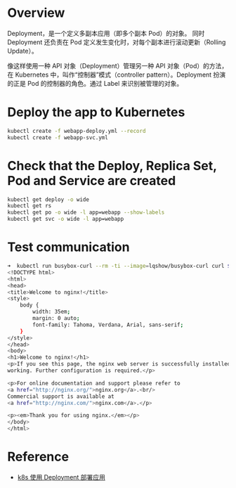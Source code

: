 # Overview
Deployment，是一个定义多副本应用（即多个副本 Pod）的对象。
同时 Deployment 还负责在 Pod 定义发生变化时，对每个副本进行滚动更新（Rolling Update）。

像这样使用一种 API 对象（Deployment）管理另一种 API 对象（Pod）的方法，在 Kubernetes 中，叫作“控制器”模式（controller pattern）。Deployment 扮演的正是 Pod 的控制器的角色。通过 Label 来识别被管理的对象。


# Deploy the app to Kubernetes

```bash
kubectl create -f webapp-deploy.yml --record
kubectl create -f webapp-svc.yml
```

# Check that the Deploy, Replica Set, Pod and Service are created

```bash
kubectl get deploy -o wide
kubectl get rs
kubectl get po -o wide -l app=webapp --show-labels
kubectl get svc -o wide -l app=webapp
```
# Test communication
```bash
➜  kubectl run busybox-curl --rm -ti --image=lqshow/busybox-curl curl $(kubectl get pod nginx-po -o go-template='{{.status.podIP}}')
<!DOCTYPE html>
<html>
<head>
<title>Welcome to nginx!</title>
<style>
    body {
        width: 35em;
        margin: 0 auto;
        font-family: Tahoma, Verdana, Arial, sans-serif;
    }
</style>
</head>
<body>
<h1>Welcome to nginx!</h1>
<p>If you see this page, the nginx web server is successfully installed and
working. Further configuration is required.</p>

<p>For online documentation and support please refer to
<a href="http://nginx.org/">nginx.org</a>.<br/>
Commercial support is available at
<a href="http://nginx.com/">nginx.com</a>.</p>

<p><em>Thank you for using nginx.</em></p>
</body>
</html>
```

# Reference
- [k8s 使用 Deployment 部署应用](https://github.com/lqshow/notes/issues/39)

